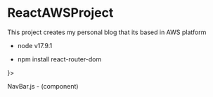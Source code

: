 # ReactAWSProject

This project creates my personal blog that its based in AWS platform

* node v17.9.1

* npm install react-router-dom

<BrowserRouter>
  <Routes>
    <Route path="" element{<page>}>
    </Route>
  <Routes>
</BrowserRouter>

NavBar.js - (component)